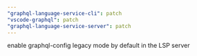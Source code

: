 ```yaml
---
"graphql-language-service-cli": patch
"vscode-graphql": patch
"graphql-language-service-server": patch
---
```


enable graphql-config legacy mode by default in the LSP server
